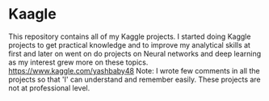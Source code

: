 # Kaagle
This repository contains all of my Kaggle projects. I started doing Kaggle projects to get practical knowledge and to improve my analytical skills at first and later on went on do projects on Neural networks and deep learning as my interest grew more on these topics. https://www.kaggle.com/yashbaby48
Note: I wrote few comments in all the projects so that 'I' can understand and remember easily. These projects are not at professional level.
